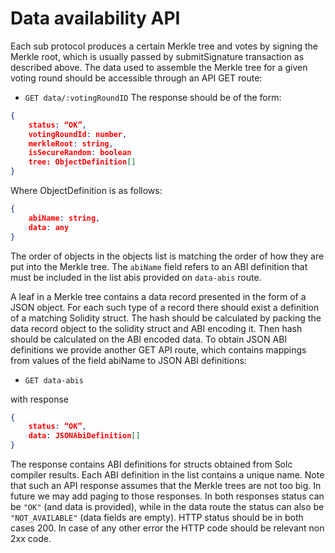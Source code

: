 # Data availability API

Each sub protocol produces a certain Merkle tree and votes by signing the Merkle root, which is usually passed by submitSignature transaction as described above. The data used to assemble the Merkle tree for a given voting round should be accessible through an API GET route:

- `GET data/:votingRoundID`
  The response should be of the form:

```json
{
	status: “OK”,
	votingRoundId: number,
	merkleRoot: string,
	isSecureRandom: boolean
	tree: ObjectDefinition[]
}
```

Where ObjectDefinition is as follows:

```json
{
	abiName: string,
	data: any
}
```

The order of objects in the objects list is matching the order of how they are put into the Merkle tree. The `abiName` field refers to an ABI definition that must be included in the list abis provided on `data-abis` route.

A leaf in a Merkle tree contains a data record presented in the form of a JSON object. For each such type of a record there should exist a definition of a matching Solidity struct. The hash should be calculated by packing the data record object to the solidity struct and ABI encoding it. Then hash should be calculated on the ABI encoded data. To obtain JSON ABI definitions we provide another GET API route, which contains mappings from values of the field abiName to JSON ABI definitions:

- `GET data-abis`

with response

```json
{
	status: “OK”,
	data: JSONAbiDefinition[]
}
```

The response contains ABI definitions for structs obtained from Solc compiler results. Each ABI definition in the list contains a unique name. Note that such an API response assumes that the Merkle trees are not too big. In future we may add paging to those responses.
In both responses status can be `"OK"` (and data is provided), while in the data route the status can also be `"NOT_AVAILABLE"` (data fields are empty). HTTP status should be in both cases 200. In case of any other error the HTTP code should be relevant non 2xx code.
